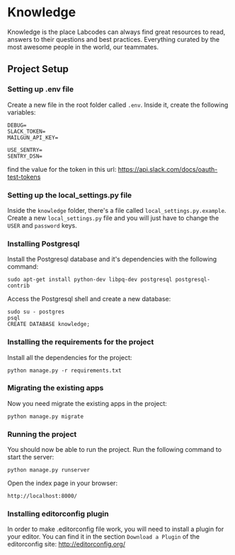 # Knowledge

Knowledge is the place Labcodes can always find great resources to read, answers to their questions
and best practices. Everything curated by the most awesome people in the world, our teammates.

## Project Setup

### Setting up .env file

Create a new file in the root folder called `.env`.
Inside it, create the following variables:
```
DEBUG=
SLACK_TOKEN=
MAILGUN_API_KEY=

USE_SENTRY=
SENTRY_DSN=
```
find the value for the token in this url: https://api.slack.com/docs/oauth-test-tokens

### Setting up the local_settings.py file

Inside the `knowledge` folder, there's a file called `local_settings.py.example`.
Create a new `local_settings.py` file and you will just have to change the `USER` and `password` keys.

### Installing Postgresql

Install the Postgresql database and it's dependencies with the following command:

```
sudo apt-get install python-dev libpq-dev postgresql postgresql-contrib
```

Access the Postgresql shell and create a new database:

```
sudo su - postgres
psql
CREATE DATABASE knowledge;
```

### Installing the requirements for the project

Install all the dependencies for the project:

```
python manage.py -r requirements.txt
```

### Migrating the existing apps

Now you need migrate the existing apps in the project:

```
python manage.py migrate
```

### Running the project

You should now be able to run the project. Run the following command to start the server:

```
python manage.py runserver
```

Open the index page in your browser:

```
http://localhost:8000/
```

### Installing editorconfig plugin

In order to make .editorconfig file work, you will need to install a plugin for your editor.
You can find it in the section `Download a Plugin` of the editorconfig site: http://editorconfig.org/
